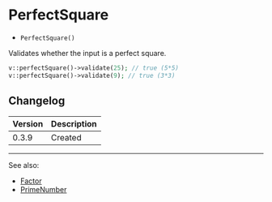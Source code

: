 # PerfectSquare

- `PerfectSquare()`

Validates whether the input is a perfect square.

```php
v::perfectSquare()->validate(25); // true (5*5)
v::perfectSquare()->validate(9); // true (3*3)
```

## Changelog

Version | Description
--------|-------------
  0.3.9 | Created

***
See also:

- [Factor](Factor.md)
- [PrimeNumber](PrimeNumber.md)
